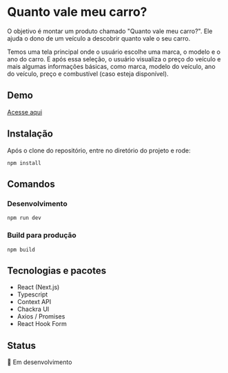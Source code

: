 # Quanto vale meu carro?

O objetivo é montar um produto chamado "Quanto vale meu carro?". Ele ajuda o dono de um veículo a descobrir quanto vale o seu carro.

Temos uma tela principal onde o usuário escolhe uma marca, o modelo e o ano do carro. E após essa seleção, o usuário visualiza o preço do veículo e mais algumas informações básicas, como marca, modelo do veículo, ano do veículo, preço e combustível (caso esteja disponível).

## Demo
[Acesse aqui](https://quanto-vale-meu-carro.vercel.app/)
## Instalação

Após o clone do repositório, entre no diretório do projeto e rode:

```
npm install
```

## Comandos

### Desenvolvimento 

```
npm run dev
``` 

### Build para produção 

```
npm build
``` 

## Tecnologias e pacotes
- React (Next.js)
- Typescript
- Context API
- Chackra UI
- Axios / Promises
- React Hook Form 

## Status

:construction: Em desenvolvimento